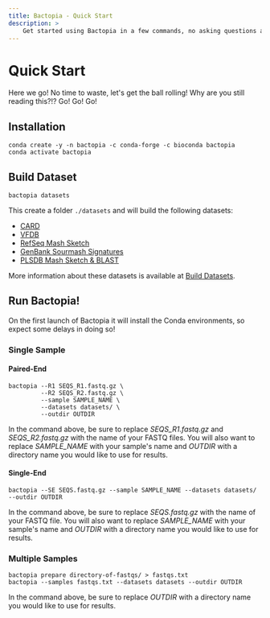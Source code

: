 ```yaml
---
title: Bactopia - Quick Start
description: >
    Get started using Bactopia in a few commands, no asking questions and no looking back!
---
```

# Quick Start
Here we go! No time to waste, let's get the ball rolling! Why are you still reading this?!? Go! Go! Go!

## Installation
```
conda create -y -n bactopia -c conda-forge -c bioconda bactopia
conda activate bactopia
```

## Build Dataset
```
bactopia datasets
```

This create a folder `./datasets` and will build the following datasets:

- [CARD](https://card.mcmaster.ca/)
- [VFDB](http://www.mgc.ac.cn/VFs/)
- [RefSeq Mash Sketch](https://mash.readthedocs.io/en/latest/data.html)
- [GenBank Sourmash Signatures](https://sourmash.readthedocs.io/en/latest/datasets.html?highlight=--track-abundance#genbank-lca-dataset)
- [PLSDB Mash Sketch & BLAST](https://ccb-microbe.cs.uni-saarland.de/plsdb/plasmids/download/)

More information about these datasets is available at [Build Datasets](/datasets/).

## Run Bactopia!
On the first launch of Bactopia it will install the Conda environments, so expect some delays in doing so!

### Single Sample
#### Paired-End
```
bactopia --R1 SEQS_R1.fastq.gz \
         --R2 SEQS_R2.fastq.gz \
         --sample SAMPLE_NAME \
         --datasets datasets/ \
         --outdir OUTDIR
```

In the command above, be sure to replace *SEQS_R1.fastq.gz* and *SEQS_R2.fastq.gz* with the name of your FASTQ files. You will also want to replace *SAMPLE_NAME* with your sample's name and *OUTDIR* with a directory name you would like to use for results.

#### Single-End
```
bactopia --SE SEQS.fastq.gz --sample SAMPLE_NAME --datasets datasets/ --outdir OUTDIR
```

In the command above, be sure to replace *SEQS.fastq.gz* with the name of your FASTQ file. You will also want to replace *SAMPLE_NAME* with your sample's name and *OUTDIR* with a directory name you would like to use for results.

### Multiple Samples
```
bactopia prepare directory-of-fastqs/ > fastqs.txt
bactopia --samples fastqs.txt --datasets datasets --outdir OUTDIR
```

In the command above, be sure to replace *OUTDIR* with a directory name you would like to use for results.
